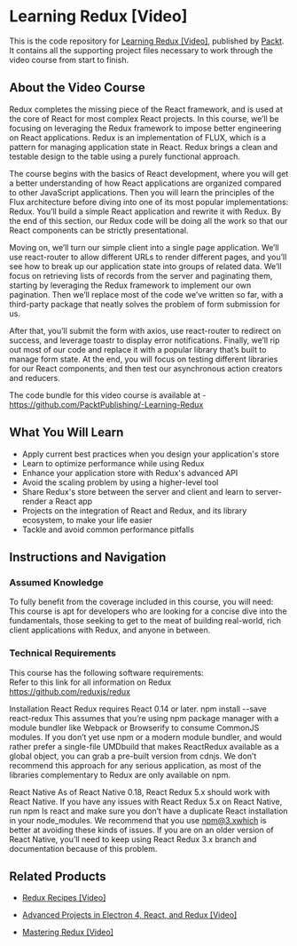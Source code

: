 # Learning Redux [Video]
This is the code repository for [Learning Redux [Video]](https://www.packtpub.com/web-development/learning-redux-video?utm_source=github&utm_medium=repository&utm_campaign=9781787125810), published by [Packt](https://www.packtpub.com/?utm_source=github). It contains all the supporting project files necessary to work through the video course from start to finish.
## About the Video Course
Redux completes the missing piece of the React framework, and is used at the core of React for most complex React projects. In this course, we’ll be focusing on leveraging the Redux framework to impose better engineering on React applications. Redux is an implementation of FLUX, which is a pattern for managing application state in React. Redux brings a clean and testable design to the table using a purely functional approach.

The course begins with the basics of React development, where you will get a better understanding of how React applications are organized compared to other JavaScript applications. Then you will learn the principles of the Flux architecture before diving into one of its most popular implementations: Redux. You’ll build a simple React application and rewrite it with Redux. By the end of this section, our Redux code will be doing all the work so that our React components can be strictly presentational. 

Moving on, we’ll turn our simple client into a single page application. We’ll use react-router to allow different URLs to render different pages, and you’ll see how to break up our application state into groups of related data. We’ll focus on retrieving lists of records from the server and paginating them, starting by leveraging the Redux framework to implement our own pagination. Then we’ll replace most of the code we’ve written so far, with a third-party package that neatly solves the problem of form submission for us. 

After that, you’ll submit the form with axios, use react-router to redirect on success, and leverage toastr to display error notifications. Finally, we’ll rip out most of our code and replace it with a popular library that’s built to manage form state. At the end, you will focus on testing different libraries for our React components, and then test our asynchronous action creators and reducers.

The code bundle for this video course is available at - https://github.com/PacktPublishing/-Learning-Redux

<H2>What You Will Learn</H2>
<DIV class=book-info-will-learn-text>
<UL>
<LI>Apply current best practices when you design your application's store 
<LI>Learn to optimize performance while using Redux 
<LI>Enhance your application store with Redux's advanced API 
<LI>Avoid the scaling problem by using a higher-level tool 
<LI>Share Redux's store between the server and client and learn to server-render a React app 
<LI>Projects on the integration of React and Redux, and its library ecosystem, to make your life easier 
<LI>Tackle and avoid common performance pitfalls </LI></UL></DIV>

## Instructions and Navigation
### Assumed Knowledge
To fully benefit from the coverage included in this course, you will need:<br/>
This course is apt for developers who are looking for a concise dive into the fundamentals, those seeking to get to the meat of building real-world, rich client applications with Redux, and anyone in between.
### Technical Requirements
This course has the following software requirements:<br/>
Refer to this link for all information on Redux
https://github.com/reduxjs/redux

Installation
React Redux requires React 0.14 or later.
npm install --save react-redux
This assumes that you’re using npm package manager with a module bundler like Webpack or Browserify to consume CommonJS modules.
If you don’t yet use npm or a modern module bundler, and would rather prefer a single-file UMDbuild that makes ReactRedux available as a global object, you can grab a pre-built version from cdnjs. We don’t recommend this approach for any serious application, as most of the libraries complementary to Redux are only available on npm.

React Native
As of React Native 0.18, React Redux 5.x should work with React Native. If you have any issues with React Redux 5.x on React Native, run npm ls react and make sure you don’t have a duplicate React installation in your node_modules. We recommend that you use npm@3.xwhich is better at avoiding these kinds of issues.
If you are on an older version of React Native, you’ll need to keep using React Redux 3.x branch and documentation because of this problem.


## Related Products
* [Redux Recipes [Video]](https://www.packtpub.com/web-development/redux-recipes-video?utm_source=github&utm_medium=repository&utm_campaign=9781787282766)

* [Advanced Projects in Electron 4, React, and Redux [Video]](https://www.packtpub.com/application-development/advanced-projects-electron-4-react-and-redux-video?utm_source=github&utm_medium=repository&utm_campaign=9781789800517)

* [Mastering Redux [Video]](https://www.packtpub.com/application-development/mastering-redux-video?utm_source=github&utm_medium=repository&utm_campaign=9781789535839)

